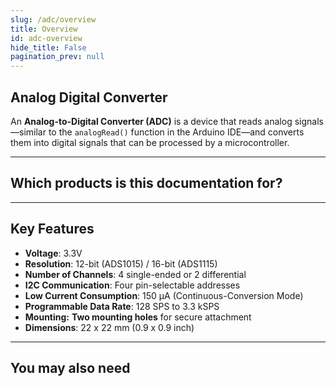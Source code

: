 ```yaml
---
slug: /adc/overview
title: Overview
id: adc-overview 
hide_title: False
pagination_prev: null
---
```


## Analog Digital Converter

An **Analog-to-Digital Converter (ADC)** is a device that reads analog signals—similar to the `analogRead()` function in the Arduino IDE—and converts them into digital signals that can be processed by a microcontroller.

<CenteredImage src="/img/adc/333094.png" alt="adc" caption="ADC 12-bit ADS1015" />

---

## Which products is this documentation for?

<QuickLink 
  title="ADC 12-bit ADS1015" 
  description="333094"
  url="https://soldered.com/product/adc-12-bit-ads1015-4-channel-with-pga-breakout/"
  image="/img/adc/333094.png" 
/>

<QuickLink 
  title="ADC 16-bit ADS1115" 
  description="333095"
  url="https://soldered.com/product/adc-16-bit-ads1115-4-channel-with-pga-breakout/"
  image="/img/adc/333095.png" 
/>

---

## Key Features
- **Voltage**: 3.3V
- **Resolution**: 12-bit (ADS1015) / 16-bit (ADS1115)
- **Number of Channels**: 4 single-ended or 2 differential
- **I2C Communication**: Four pin-selectable addresses
- **Low Current Consumption**: 150 μA (Continuous-Conversion Mode)
- **Programmable Data Rate**: 128 SPS to 3.3 kSPS
- **Mounting:** **Two mounting holes** for secure attachment
- **Dimensions**: 22 x 22 mm (0.9 x 0.9 inch)

---

## You may also need

<QuickLink 
  title="Qwiic cable" 
  description="Qwiic (formerly easyC) compatible cables with connectors on both ends, available in various lengths."
  url="https://soldered.com/product/easyc-cable/"
  image="/img/333311.webp" 
/>  

<QuickLink 
  title="Potentiometer 10k" 
  description="Potentiometer with mutable resistance from 10k that corresponds with the breadboard. They can be used for various kinds of control, for example adjusting the intensity of LED lights."
  url="https://soldered.com/product/potentiometer-10k/"
  image="/img/333311.webp" 
/>  